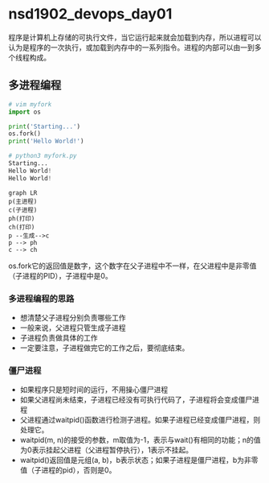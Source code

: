 # nsd1902_devops_day01

程序是计算机上存储的可执行文件，当它运行起来就会加载到内存，所以进程可以认为是程序的一次执行，或加载到内存中的一系列指令。进程的内部可以由一到多个线程构成。

## 多进程编程

```python
# vim myfork
import os

print('Starting...')
os.fork()
print('Hello World!')

# python3 myfork.py 
Starting...
Hello World!
Hello World!
```

```mermaid
graph LR
p(主进程)
c(子进程)
ph(打印)
ch(打印)
p --生成-->c
p --> ph
c --> ch
```

os.fork它的返回值是数字，这个数字在父子进程中不一样，在父进程中是非零值（子进程的PID），子进程中是0。

### 多进程编程的思路

- 想清楚父子进程分别负责哪些工作
- 一般来说，父进程只管生成子进程
- 子进程负责做具体的工作
- 一定要注意，子进程做完它的工作之后，要彻底结束。

### 僵尸进程

- 如果程序只是短时间的运行，不用操心僵尸进程
- 如果父进程尚未结束，子进程已经没有可执行代码了，子进程将会变成僵尸进程
- 父进程通过waitpid()函数进行检测子进程。如果子进程已经变成僵尸进程，则处理它。
- waitpid(m, n)的接受的参数，m取值为-1，表示与wait()有相同的功能；n的值为0表示挂起父进程（父进程暂停执行），1表示不挂起。
- waitpid()返回值是元组(a, b)，b表示状态；如果子进程是僵尸进程，b为非零值（子进程的pid），否则是0。













